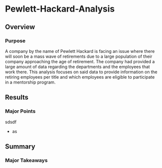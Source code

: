 # Pewlett-Hackard-Analysis
## Overview
### Purpose
A company by the name of Pewlett Hackard is facing an issue where there will soon be a mass wave of retirements due to a large population of their company approaching the age of retirement. The company had provided a large amount of data regarding the departments and the employees that work there. This analysis focuses on said data to provide information on the retiring employees per title and which employees are eligible to participate in a mentorship program. 
## Results
### Major Points
sdsdf
* as
## Summary 
### Major Takeaways
